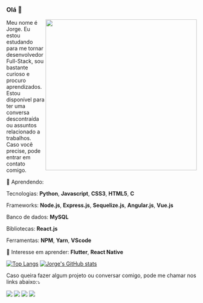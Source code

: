 ### Olá 👋

<img src="https://media.giphy.com/media/1KrM2hhDN3dgk/giphy.gif" min-width="400px" max-width="400px" width="400px" align="right">

<p align="left">
  Meu nome é Jorge. Eu estou estudando para me tornar desenvolvedor Full-Stack, sou bastante curioso e procuro aprendizados. Estou disponível para ter uma conversa descontraída ou assuntos relacionado a trabalhos. Caso você precise, pode entrar em contato comigo.
</p>

<p align="left">
  💬 Aprendendo: 
  
Tecnologias: <b>Python</b>, <b>Javascript</b>, <b>CSS3</b>, <b>HTML5</b>, <b>C</b>

Frameworks: <b>Node.js</b>, <b>Express.js</b>, <b>Sequelize.js</b>, <b>Angular.js</b>, <b>Vue.js</b>

Banco de dados: <b>MySQL</b>

Bibliotecas: <b>React.js</b>

Ferramentas: <b>NPM</b>, <b>Yarn</b>, <b>VScode</b>
    
</p>

<p align="left">
  💬 Interesse em aprender: <b>Flutter</b>, <b>React Native</b>
    
</p>

[![Top Langs](https://github-readme-stats.vercel.app/api/top-langs/?username=JG-OLIVEIRA&layout=compact)](https://github.com/JG-OLIVEIRA/github-readme-stats)
[![Jorge's GitHub stats](https://github-readme-stats.vercel.app/api?username=JG-OLIVEIRA)](https://github.com/JG-OLIVEIRA/github-readme-stats) 

<p align="left">
    Caso queira fazer algum projeto ou conversar comigo, pode me chamar nos links abaixo:⤵️
</p>

<p align="left">
  <a href="https://www.instagram.com/jorge.gdoliveira/" alt="Instagram">
  <img src="https://img.shields.io/badge/-Instagram-DF0174?style=for-the-badge&logo=instagram&logoColor=white&link=https://www.instagram.com/"/></a>
  
  <a href="https://www.linkedin.com/in/jorge-gon%C3%A7alves-de-oliveira-7570771a2/" alt="Linkedin">
  <img src="https://img.shields.io/badge/-Linkedin-0e76a8?style=for-the-badge&logo=Linkedin&logoColor=white&link=https://www.linkedin.com/"/></a>
  
  <a href="mailto:jorge.goliveira8@gmail.com" alt="Gmail">
  <img src="https://img.shields.io/badge/Gmail-D14836?style=for-the-badge&logo=gmail&logoColor=white"/></a>
  
  <a href="https://api.whatsapp.com/send?phone=5521974843145&text=Olá!" alt="Whatsapp">
  <img src="https://img.shields.io/badge/WhatsApp-25D366?style=for-the-badge&logo=whatsapp&logoColor=white"/></a>
 
</p> 
